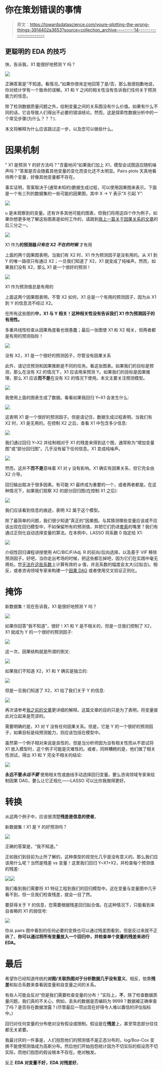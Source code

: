 # 你在策划错误的事情

> 原文：<https://towardsdatascience.com/youre-plotting-the-wrong-things-3914402a3653?source=collection_archive---------14----------------------->

## 更聪明的 EDA 的技巧

快，告诉我，X1 能很好地预测 Y 吗？

![](img/b5a953a053578d5afb05dcef6c4919dd.png)

正确答案是“不知道。看情况。”如果你很肯定地回答了是/否，那么我很抱歉地说，你对统计学有一个致命的误解。X1 和 Y 之间的相关性没有告诉我们任何关于预测能力的信息。

除了检测数据质量问题之外，绘制变量之间的关系图没有什么价值。如果有什么不同的话，它会导致人们得出不必要的错误结论。然而，这是探索性数据分析中的一个常见步骤(为什么？？？).

本文将解释为什么应该跳过这一步，以及您可以做些什么。

# 因果机制

" X1 是预测 Y 的好方法吗？"含蓄地问“如果我们加上 X1，模型会试图适应随机噪声吗？”答案是否会随着其他变量的变化而变化还不太明显。Pairs plots 天真地看待两个变量，好像其他变量都不存在。

事实证明，答案取决于(通常未知的)数据生成过程，可以使用因果图来表示。下面是一个有三列的数据集的一些可能的因果图，其中 X → Y 表示“X 引起 Y”:

![](img/4656059cf962b7732121412c7b2e3c27.png)

u 是未观察到的变量。还有许多其他可能的图表，但我们将用这四个作为例子。如果你想更多地了解这些图表是如何工作的，请跳到[我上一篇关于因果关系的文章](/beyond-a-b-testing-primer-on-causal-inference-d8e462d90a0b)的后三分之一。

![](img/da7e4a9bd0e5ae05131a84fc2156031e.png)

X1 作为**的预测器*只有在 X2 不在的时候*** 才有用

上面的两个因果图表明，当我们有 X2 时，X1 作为预测因子是没有用的。从 X1 到 Y 的唯一路径只有通过 X2；一旦我们知道了 X2，X1 就变成了纯噪声。然而，如果我们没有 X2，那么 X1 是一个很好的预测！

![](img/d094f255e2a127f81229da4a89e6788c.png)

X1 作为预测值总是有用的

上面这两个因果图表明，不管 X2 如何，X1 总是一个有用的预测因子，因为从 X1 到 Y 的信息流不经过 X2。

在所有这些图的**中，X1 与 Y 相关！这种相关性没有告诉我们 X1 作为预测因子的有用性。**

多重共线性检查从因果角度看也很愚蠢；最后一张图使 X1 和 X2 相关，但两者都是有用的预测指标！

![](img/2e303a5c136da8140bf361ad8965ee44.png)

没有 X2，X1 是一个很好的预测因子，尽管没有因果关系

此外，请记住预测和因果推断是不同的任务。看这张图表。如果我们的目标是预测，那么在没有 X2 的情况下，X1 应该用来预测 Y。如果我们的目标是因果推理，那么 X1 应该**而不是**在没有 X2 的情况下使用。本文主要关注预测模型。

![](img/b35462fe81aac4ed6c3c832eb5e49b37.png)

我使用上面的图表生成了数据。看看如果我回归 Y~X1 会发生什么:

![](img/9a742c96021917595e2ceb5a85978225.png)

这表明 X1 是一个很好的预测因子。但是请记住，数据生成过程表明，当我们有 X2 时，X1 是无用的。在控制 X2 之后，查看 X1 中包含多少信息:

![](img/82e18cafb6591d7fd3be7e77db76580d.png)

我们通过回归 Y~X2 并绘制相对于 X1 的残差来得到这个图，通常称为“增加变量图”或“部分回归图”。几乎没有留下任何信息。X1 变成纯噪声。

![](img/b04dcdd9f3f81a64bcfd099f27265bf2.png)

然而，这并不**而不是**意味着 X1 对 y 没有影响。X1 确实有因果关系，但它完全由 X2 介导。

回归输出取决于很多因素。有可能 X1 最终成为重要的一个，或者两者都是。在这种情况下，如果我们观察 X2 的部分回归图(在控制 X1 之后):

![](img/c7ba4276db3e9e1a962747bec1f6acd8.png)

我们应该看到信息的痕迹，表明 X2 属于这个模型。

除了最简单的问题，我们很少知道“真正的”因果图。与其猜测哪些变量应该或不应该出现在回归模型中，不如保留所有的预测值，并把它们扔进[套索](https://en.wikipedia.org/wiki/Lasso_(statistics))的嘴里？我们有通过正则化自动选择变量的算法。在本例中，LASSO 将系数 0 指定给 X1:

![](img/80bc01ccd8c53c135dbb04a5fdf523a6.png)

介绍性回归课程讲授使用 AIC/BIC/F/Adj. R 的前向/后向选择，以及基于 VIF 移除预测因子。好吧，当你走出考场的时候，把这些都忘掉吧，因为它们在实践中毫无用处。您[无法在这些系数](https://www.stat.cmu.edu/~cshalizi/mreg/15/lectures/26/lecture-26.pdf)上计算有效的 p 值，并且系数的幅度会太大(过拟合)。相反，或者咨询领域专家来构建一个[因果 DAG](https://ftp.cs.ucla.edu/pub/stat_ser/r332.pdf) 或者使用交叉验证正则化。

# 掩饰

新数据集！现在告诉我，X1 能很好地预测 Y 吗？

![](img/865899428df0bfecbfdb4ab2dd0ad562.png)

如果你回答“我不知道”，很好！X1 和 Y 是不相关的，但是一旦我们控制了 X2，X1 就成为 Y 的一个很好的预测因子:

![](img/2c9c177521a3b35a036c16e189af893f.png)

这一次，因果结构就是所谓的倒叉:

![](img/38f5fe5cdc822dbc230e48154da65553.png)

如果我们不知道 X2，X1 和 Y 确实是独立的:

![](img/0989d920f994eb44244346731fbf8395.png)

但是一旦我们知道了 X2，X1 给了我们关于 Y 的信息:

![](img/dd6ca3e5c60411a760a9b55e7bec41e4.png)

再次请参考[我之前的文章](/beyond-a-b-testing-primer-on-causal-inference-d8e462d90a0b)更详细的解释。这篇文章的目的只是为了表明，将变量彼此对立起来是荒谬的。

需要明确的是，X1 对 Y 没有任何因果关系。但是，它是 Y 的一个很好的预测因子，如果目标是纯预测能力，则应该包括在模型中。

虽然第一个例子相对来说是良性的，但是当分析师因为没有相关性而从不尝试将 X1 放入模型时，这个例子可能是灾难性的。或者，同样糟糕的是，他们做了相关性测试，得出 X1 和 Y 完全不相关的结论:

![](img/f6174be6fd377edaa6556d7a7daa8946.png)

**永远不要*永远不要*** 使用相关性或曲线手动选择回归变量。要么咨询领域专家来绘制因果 DAG，要么让它正规化——LASSO 可以比你我做得更好。

# 转换

从这两个例子中，应该很清楚**残差是信息的使者**。

新数据集！X1 是 Y 的好预测吗？

![](img/3906a0119a47c25da8eeaacd421653d0.png)

正确的答案是，“我不知道。”

正如我们到目前为止所了解的，这种类型的视觉化几乎是没有意义的。那么我们应该用什么呢？当然是残差 vs 变量！这里我们回归 Y~X1+X2，并检查每个预测值的残差:

![](img/2be3e1c30f93c137c0fa2694c98af9d4.png)![](img/142ac6b9ca10036e702ee1817dec5772.png)

我们看到我们需要将 X1 特征工程到我们的回归模型中。这在变量与变量图中几乎看不到，但一旦我们检查残差，就会一目了然。

要获得关于 Y 的信息，您需要根据残差回归拟合值。在这种情况下，只能看到来自省略的 X1 的弱信号:

![](img/0cc21eb5350a34bc176590d2aff076d0.png)

你从 pairs 图中看到的任何必要的变换也可以通过残差图看到，但是反过来就不正确了。**你可以通过将所有变量放入一个回归中，并检查单个变量的残差来进行 EDA。**

# 最后

希望你已经知道传统的**对图/关联热图对于分析数据几乎没有意义**。相反，依靠**残差**和拟合系数来查看因变量和自变量之间的关系。

有些人可能会反对“但是我们需要检查变量的分布！”实际上，**不**，除了检查数据质量问题，我们真的不关心，例如，丢失的数据是否编码为 9999？数据被正确审查了吗？是否存在数据泄露？(尽管最后一项出现在好得令人难以置信的评估指标中。)

回归对任何变量的分布绝对没有假设或限制。假设是在**残差**上，甚至常态部分往往都无关紧要。

我最讨厌的一件事是，人们抱怨他们的预测值不是正态分布的，log/Box-Cox 变换不能使预测值成为高斯分布。然后他们开始抱怨统计因为不切实际的假设而不切实际，而他们抱怨的假设根本不存在。绝对触发。

反正 **EDA 对变量不好，EDA 对残差好**。